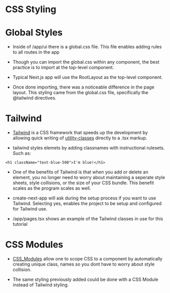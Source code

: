 # CSS Styling

# Global Styles

- Inside of /app/ui there is a global.css file. This file enables adding rules to all routes in the app

- Though you can import the global.css  within any component, the best practice is to import at the top-level component.

- Typical Next.js app will use the RootLayout as the top-level component. 

- Once done importing, there was a noticeable difference in the page layout. This styling came from the global.css file, specifically the @tailwind directives.

# Tailwind

- [Tailwind](https://tailwindcss.com/) is a CSS framework that speeds up the development by allowing quick writing of [utility-classes](https://tailwindcss.com/docs/utility-first) directly to a .tsx markup.

- tailwind styles elemets by adding classnames with instructional rulesets. Such as: 
```.tsx 
<h1 className="text-blue-500">I'm blue!</h1>
```
- One of the benefits of Tailwind is that when you add or delete an element, you no longer need to worry about maintaining a seperate style sheets, style collisions, or the size of your CSS bundle. This benefit scales as the program scales as well.

- create-next-app will ask during the setup process if you want to use Tailwind. Selecting yes, enables the project to be setup and configured for Tailwind use.

- /app/pages.tsx shows an example of the Tailwind classes in use for this tutorial

# CSS Modules 

- [CSS_Modules](https://nextjs.org/docs/basic-features/built-in-css-support) allow one to scope CSS to a component by automatically creating unique class, names so you dont have to worry about style collision. 

- The same styling previously added could be done with a CSS Module instead of Tailwind styling.


